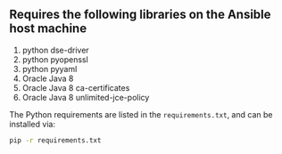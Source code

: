
## Requires the following libraries on the Ansible host machine

1. python dse-driver
2. python pyopenssl
3. python pyyaml
4. Oracle Java 8
5. Oracle Java 8 ca-certificates
6. Oracle Java 8 unlimited-jce-policy

The Python requirements are listed in the `requirements.txt`, and can be installed via:

```sh
pip -r requirements.txt
```
